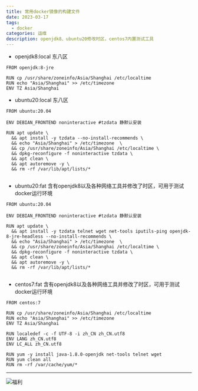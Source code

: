 ```yaml
---
title: 常用docker镜像的构建文件
date: 2023-03-17
tags:
  - docker
categories: 运维
description: openjdk8、ubuntu20修改时区，centos7内置测试工具
---
```


* openjdk8:local 东八区
```text
FROM openjdk:8-jre
 
RUN cp /usr/share/zoneinfo/Asia/Shanghai /etc/localtime
RUN echo "Asia/Shanghai" >> /etc/timezone
ENV TZ Asia/Shanghai
```

* ubuntu20:local 东八区
```text
FROM ubuntu:20.04
 
ENV DEBIAN_FRONTEND noninteractive #tzdata 静默认安装
 
RUN apt update \
  && apt install -y tzdata --no-install-recommends \
  && echo "Asia/Shanghai" > /etc/timezone  \
  && cp /usr/share/zoneinfo/Asia/Shanghai /etc/localtime \
  && dpkg-reconfigure -f noninteractive tzdata \
  && apt clean \
  && apt autoremove -y \
  && rm -rf /var/lib/apt/lists/*
  
```

* ubuntu20:fat 含有openjdk8以及各种网络工具并修改了时区，可用于测试docker运行环境
```text
FROM ubuntu:20.04
 
ENV DEBIAN_FRONTEND noninteractive #tzdata 静默认安装
 
RUN apt update \
  && apt install -y tzdata telnet wget net-tools iputils-ping openjdk-8-jre-headless --no-install-recommends \
  && echo "Asia/Shanghai" > /etc/timezone  \
  && cp /usr/share/zoneinfo/Asia/Shanghai /etc/localtime \
  && dpkg-reconfigure -f noninteractive tzdata \
  && apt clean \
  && apt autoremove -y \
  && rm -rf /var/lib/apt/lists/*
  
```

* centos7:fat 含有openjdk8以及各种网络工具并修改了时区，可用于测试docker运行环境
```text
FROM centos:7
   
RUN cp /usr/share/zoneinfo/Asia/Shanghai /etc/localtime
RUN echo "Asia/Shanghai" >> /etc/timezone
ENV TZ Asia/Shanghai
 
RUN localedef -c -f UTF-8 -i zh_CN zh_CN.utf8
ENV LANG zh_CN.utf8
ENV LC_ALL zh_CN.utf8
 
RUN yum -y install java-1.8.0-openjdk net-tools telnet wget
RUN yum clean all
RUN rm -rf /var/cache/yum/*
```


------
![福利](/images/骚图/三国杀/孙尚香2.jpg)

